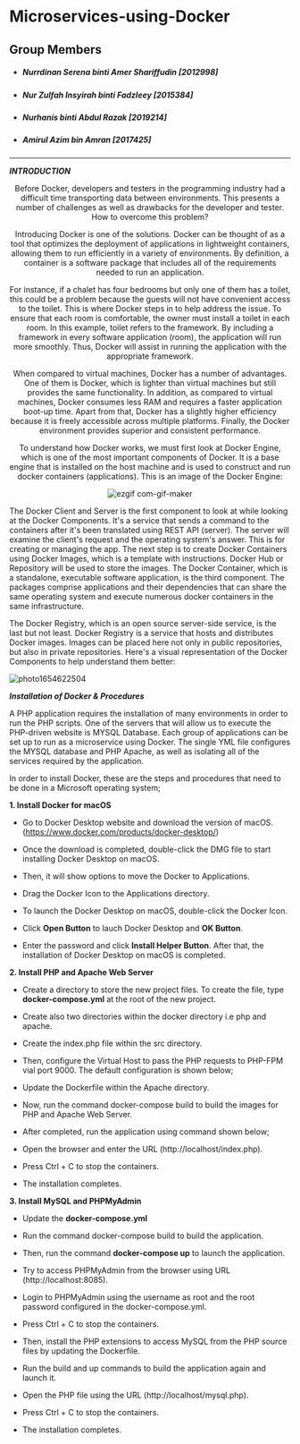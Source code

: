 # Microservices-using-Docker

## Group Members

- ##### Nurrdinan Serena binti Amer Shariffudin [2012998]
- ##### Nur Zulfah Insyirah binti Fadzleey [2015384]
- ##### Nurhanis binti Abdul Razak [2019214]
- ##### Amirul Azim bin Amran [2017425]

--------

***INTRODUCTION***
<div align="center">
Before Docker, developers and testers in the programming industry had a difficult time transporting data between environments. This presents a number of challenges as well as drawbacks for the developer and tester. How to overcome this problem? 

Introducing Docker is one of the solutions. Docker can be thought of as a tool that optimizes the deployment of applications in lightweight containers, allowing them to run efficiently in a variety of environments. By definition, a container is a software package that includes all of the requirements needed to run an application.

For instance, if a chalet has four bedrooms but only one of them has a toilet, this could be a problem because the guests will not have convenient access to the toilet. This is where Docker steps in to help address the issue. To ensure that each room is comfortable, the owner must install a toilet in each room. In this example, toilet refers to the framework. By including a framework in every software application (room), the application will run more smoothly. Thus, Docker will assist in running the application with the appropriate framework.

When compared to virtual machines, Docker has a number of advantages. One of them is Docker, which is lighter than virtual machines but still provides the same functionality. In addition, as compared to virtual machines, Docker consumes less RAM and requires a faster application boot-up time. Apart from that, Docker has a slightly higher efficiency because it is freely accessible across multiple platforms. Finally, the Docker environment provides superior and consistent performance.

To understand how Docker works, we must first look at Docker Engine, which is one of the most important components of Docker. It is a base engine that is installed on the host machine and is used to construct and run docker containers (applications). This is an image of the Docker Engine:


![ezgif com-gif-maker](https://user-images.githubusercontent.com/93330469/172448562-30be5c47-0f4d-4cbf-8e52-238aca679712.jpg)

</div>
The Docker Client and Server is the first component to look at while looking at the Docker Components. It's a service that sends a command to the containers after it's been translated using REST API (server). The server will examine the client's request and the operating system's answer. This is for creating or managing the app. The next step is to create Docker Containers using Docker Images, which is a template with instructions. Docker Hub or Repository will be used to store the images. The Docker Container, which is a standalone, executable software application, is the third component. The packages comprise applications and their dependencies that can share the same operating system and execute numerous docker containers in the same infrastructure.

The Docker Registry, which is an open source server-side service, is the last but not least. Docker Registry is a service that hosts and distributes Docker images. Images can be placed here not only in public repositories, but also in private repositories. Here's a visual representation of the Docker Components to help understand them better:


![photo1654622504](https://user-images.githubusercontent.com/93330469/172448337-3842bce3-9643-4764-99c4-ab2250c4caf1.jpeg)


***Installation of Docker & Procedures***

A PHP application requires the installation of many environments in order to run the PHP scripts. One of the servers that will allow us to execute the PHP-driven website is MYSQL Database. Each group of applications can be set up to run as a microservice using Docker. The single YML file configures the MYSQL database and PHP Apache, as well as isolating all of the services required by the application.

In order to install Docker, these are the steps and procedures that need to be done in a Microsoft operating system;




**1. Install Docker for macOS**

- Go to Docker Desktop website and download the version of macOS. (https://www.docker.com/products/docker-desktop/)

- Once the download is completed, double-click the DMG file to start installing Docker Desktop on macOS.

- Then, it will show options to move the Docker to Applications.

- Drag the Docker Icon to the Applications directory.

- To launch the Docker Desktop on macOS, double-click the Docker Icon.

- Click **Open Button** to lauch Docker Desktop and **OK Button**. 

- Enter the password and click **Install Helper Button**. After that, the installation of Docker Desktop on macOS is completed.






**2. Install PHP and Apache Web Server**

- Create a directory to store the new project files. To create the file, type **docker-compose.yml** at the root of the new project.

- Create also two directories within the docker directory i.e php and apache.

- Create the index.php file within the src directory.

- Then, configure the Virtual Host to pass the PHP requests to PHP-FPM vial port 9000. The default configuration is shown below;

- Update the Dockerfile within the Apache directory.

- Now, run the command docker-compose build to build the images for PHP and Apache Web Server.

- After completed, run the application using command shown below;

- Open the browser and enter the URL (http://localhost/index.php). 

- Press Ctrl + C to stop the containers.

- The installation completes.




**3. Install MySQL and PHPMyAdmin**

- Update the **docker-compose.yml**

- Run the command docker-compose build to build the application.

- Then, run the command **docker-compose up** to launch the application.

- Try to access PHPMyAdmin from the browser using URL (http://localhost:8085).

- Login to PHPMyAdmin using the username as root and the root password configured in the docker-compose.yml.

- Press Ctrl + C to stop the containers.

- Then, install the PHP extensions to access MySQL from the PHP source files by updating the Dockerfile.

- Run the build and up commands to build the application again and launch it.

- Open the PHP file using the URL (http://localhost/mysql.php).

- Press Ctrl + C to stop the containers.

- The installation completes.
